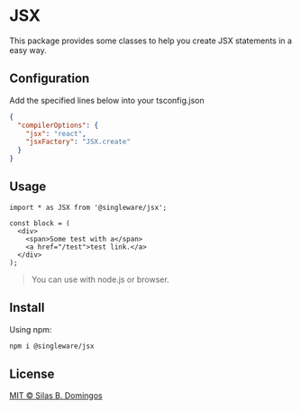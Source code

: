 # JSX

This package provides some classes to help you create JSX statements in a easy way.

## Configuration

Add the specified lines below into your tsconfig.json

```json
{
  "compilerOptions": {
    "jsx": "react",
    "jsxFactory": "JSX.create"
  }
}
```

## Usage

```tsx
import * as JSX from '@singleware/jsx';

const block = (
  <div>
    <span>Some test with a</span>
    <a href="/test">test link.</a>
  </div>
);
```

> You can use with node.js or browser.

## Install

Using npm:

```sh
npm i @singleware/jsx
```

## License

[MIT &copy; Silas B. Domingos](https://balmante.eti.br)
